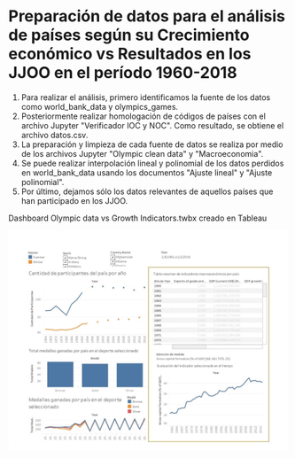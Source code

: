 # Preparación de datos para el análisis de países según su Crecimiento económico vs Resultados en los JJOO en el período 1960-2018 

1. Para realizar el análisis, primero identificamos la fuente de los datos como world_bank_data y olympics_games.
2. Posteriormente realizar homologación de códigos de países con el archivo Jupyter "Verificador IOC y NOC". Como resultado, se obtiene el archivo datos.csv.
3. La preparación y limpieza de cada fuente de datos se realiza por medio de los archivos Jupyter "Olympic clean data" y "Macroeconomia".
4. Se puede realizar interpolación lineal y polinomial de los datos perdidos en world_bank_data usando los documentos "Ajuste lineal" y "Ajuste polinomial".
5. Por último, dejamos sólo los datos relevantes de aquellos países que han participado en los JJOO.

Dashboard Olympic data vs Growth Indicators.twbx creado en Tableau

![Alt text](./Dashboard_Tableau.jpg?raw=true "Dashboard")
